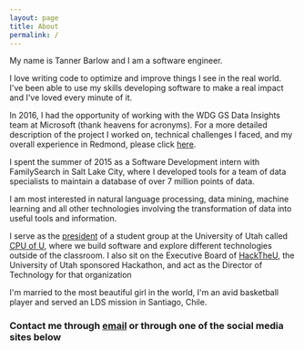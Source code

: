 ```yaml
---
layout: page
title: About
permalink: /
---
```


My name is Tanner Barlow and I am a software engineer.

I love writing code to optimize and improve things I see in the real world. I've been able to use my skills developing software to make a real impact and I've loved every minute of it.

In 2016, I had the opportunity of working with the WDG GS Data Insights team at Microsoft (thank heavens for acronyms). For a more detailed description of the project I worked on, technical challenges I faced, and my overall experience in Redmond, please click [here](blog/Microsoft-Summer1/).

I spent the summer of 2015 as a Software Development intern with FamilySearch in Salt Lake City, where I developed tools for a team of data specialists to maintain a database of over 7 million points of data.

I am most interested in natural language processing, data mining, machine learning and all other technologies involving the transformation of data into useful tools and information.

I serve as the [president](http://www.cpuofu.com/board/) of a student group at the University of Utah called [CPU of U](http://www.cpuofu.com/), where we build software and explore different technologies outside of the classroom. I also sit on the Executive Board of [HackTheU](http://hacktheu.com/), the University of Utah sponsored Hackathon, and act as the Director of Technology for that organization

I'm married to the most beautiful girl in the world, I'm an avid basketball player and served an LDS mission in Santiago, Chile.

### Contact me through [email](mailto:tanner.barlow12@gmail.com) or through one of the social media sites below
